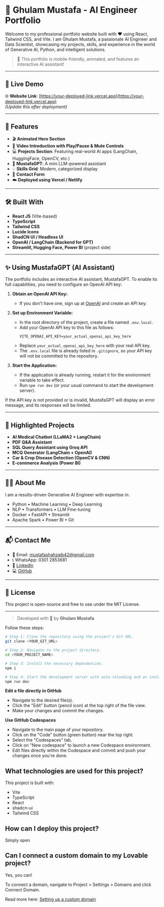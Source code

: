 # 💼 Ghulam Mustafa - AI Engineer Portfolio

Welcome to my professional portfolio website built with ❤️ using React, Tailwind CSS, and Vite. I am Ghulam Mustafa, a passionate AI Engineer and Data Scientist, showcasing my projects, skills, and experience in the world of Generative AI, Python, and intelligent solutions.

> 🚀 This portfolio is mobile-friendly, animated, and features an interactive AI assistant!

---

## 📸 Live Demo

🌐 **Website Link**: [https://your-deployed-link.vercel.app](https://your-deployed-link.vercel.app)  
_(Update this after deployment)_

---

## 📌 Features

- 🎬 **Animated Hero Section**
- 🎥 **Video Introduction with Play/Pause & Mute Controls**
- 💻 **Projects Section**: Featuring real-world AI apps (LangChain, HuggingFace, OpenCV, etc.)
- 🧠 **MustafaGPT**: A mini LLM-powered assistant
- 💡 **Skills Grid**: Modern, categorized display
- 📩 **Contact Form**
- ☁️ **Deployed using Vercel / Netlify**

---

## 🛠️ Built With

- **React JS** (Vite-based)
- **TypeScript**
- **Tailwind CSS**
- **Lucide Icons**
- **ShadCN UI / Headless UI**
- **OpenAI / LangChain (Backend for GPT)**
- **Streamlit, Hugging Face, Power BI** (project side)

---

## ✨ Using MustafaGPT (AI Assistant)

The portfolio includes an interactive AI assistant, MustafaGPT. To enable its full capabilities, you need to configure an OpenAI API key:

1.  **Obtain an OpenAI API Key:**
    *   If you don't have one, sign up at [OpenAI](https://platform.openai.com/signup) and create an API key.

2.  **Set up Environment Variable:**
    *   In the root directory of the project, create a file named `.env.local`.
    *   Add your OpenAI API key to this file as follows:
        ```env
        VITE_OPENAI_API_KEY=your_actual_openai_api_key_here
        ```
    *   Replace `your_actual_openai_api_key_here` with your real API key.
    *   The `.env.local` file is already listed in `.gitignore`, so your API key will not be committed to the repository.

3.  **Start the Application:**
    *   If the application is already running, restart it for the environment variable to take effect.
    *   Run `npm run dev` (or your usual command to start the development server).

If the API key is not provided or is invalid, MustafaGPT will display an error message, and its responses will be limited.

---

## 🧠 Highlighted Projects

- **AI Medical Chatbot (LLaMA2 + LangChain)**
- **PDF Q&A Assistant**
- **SQL Query Assistant using Groq API**
- **MCQ Generator (LangChain + OpenAI)**
- **Car & Crop Disease Detection (OpenCV & CNN)**
- **E-commerce Analysis (Power BI)**

---

## 👨‍💻 About Me

I am a results-driven Generative AI Engineer with expertise in:

- Python • Machine Learning • Deep Learning  
- NLP • Transformers • LLM Fine-tuning  
- Docker • FastAPI • Streamlit  
- Apache Spark • Power BI • Git

---

## 📬 Contact Me

- 📧 Email: mustafashahzaib42@gmail.com  
- 📞 WhatsApp: 0301 2853681  
- 🔗 [LinkedIn](https://www.linkedin.com/in/ghulammustafa-genai)  
- 💻 [GitHub](https://github.com/mustafaboss)

---

## 📄 License

This project is open-source and free to use under the MIT License.

---

> Developed with 💖 by **Ghulam Mustafa**



Follow these steps:

```sh
# Step 1: Clone the repository using the project's Git URL.
git clone <YOUR_GIT_URL>

# Step 2: Navigate to the project directory.
cd <YOUR_PROJECT_NAME>

# Step 3: Install the necessary dependencies.
npm i

# Step 4: Start the development server with auto-reloading and an instant preview.
npm run dev
```

**Edit a file directly in GitHub**

- Navigate to the desired file(s).
- Click the "Edit" button (pencil icon) at the top right of the file view.
- Make your changes and commit the changes.

**Use GitHub Codespaces**

- Navigate to the main page of your repository.
- Click on the "Code" button (green button) near the top right.
- Select the "Codespaces" tab.
- Click on "New codespace" to launch a new Codespace environment.
- Edit files directly within the Codespace and commit and push your changes once you're done.

## What technologies are used for this project?

This project is built with:

- Vite
- TypeScript
- React
- shadcn-ui
- Tailwind CSS

## How can I deploy this project?

Simply open 

## Can I connect a custom domain to my Lovable project?

Yes, you can!

To connect a domain, navigate to Project > Settings > Domains and click Connect Domain.

Read more here: [Setting up a custom domain](https://docs.lovable.dev/tips-tricks/custom-domain#step-by-step-guide)
